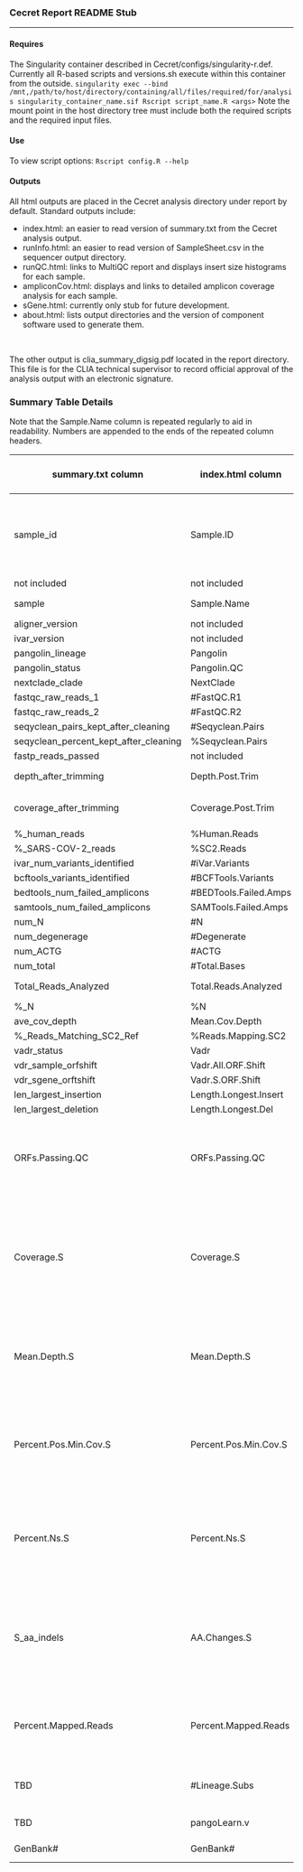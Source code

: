 ### Cecret Report README Stub

***

#### Requires
The Singularity container described in Cecret/configs/singularity-r.def. Currently all R-based scripts and versions.sh execute within this container from the outside. 
`singularity exec --bind /mnt,/path/to/host/directory/containing/all/files/required/for/analysis singularity_container_name.sif Rscript script_name.R <args>` Note the mount point in the host directory tree must include both the required scripts and the required input files.

#### Use
To view script options: `Rscript config.R --help`

#### Outputs
All html outputs are placed in the Cecret analysis directory under report by default. Standard outputs include:
* index.html: an easier to read version of summary.txt from the Cecret analysis output.
* runInfo.html: an easier to read version of SampleSheet.csv in the sequencer output directory.
* runQC.html: links to MultiQC report and displays insert size histograms for each sample.
* ampliconCov.html: displays and links to detailed amplicon coverage analysis for each sample.
* sGene.html: currently only stub for future development.
* about.html: lists output directories and the version of component software used to generate them.

<br>

The other output is clia_summary_digsig.pdf located in the report directory. This file is for the CLIA technical supervisor to record official approval of the analysis output with an electronic signature.


### Summary Table Details
Note that the Sample.Name column is repeated regularly to aid in readability. Numbers are appended to the ends of the repeated column headers.

| summary.txt column | index.html column | eLIMS report column | value description |
| --- | --- | --- | --- |
| sample_id | Sample.ID | not included | Sample ID fragment starting at beginning and going through first hyphen |
| not included | not included | CSID | |
| sample | Sample.Name | CSID_CUID | Full sample identifier |
| aligner_version | not included | not included | |
| ivar_version | not included | not included | |
| pangolin_lineage | Pangolin | Lineage | |
| pangolin_status | Pangolin.QC | not included | |
| nextclade_clade | NextClade | not included | |
| fastqc_raw_reads_1 | #FastQC.R1 | Total Reads | |
| fastqc_raw_reads_2 | #FastQC.R2 | not included | |
| seqyclean_pairs_kept_after_cleaning | #Seqyclean.Pairs | not included | |
| seqyclean_percent_kept_after_cleaning | %Seqyclean.Pairs | not included | |
| fastp_reads_passed | not included | not included | |
| depth_after_trimming | Depth.Post.Trim | Average Depth | |
| coverage_after_trimming | Coverage.Post.Trim | Percent Genome Coverage | |
| %_human_reads | %Human.Reads | not included | |
| %_SARS-COV-2_reads | %SC2.Reads | not included | |
| ivar_num_variants_identified | #iVar.Variants | not included | |
| bcftools_variants_identified | #BCFTools.Variants | not included | |
| bedtools_num_failed_amplicons | #BEDTools.Failed.Amps | not included | |
| samtools_num_failed_amplicons | SAMTools.Failed.Amps | not included | |
| num_N | #N | not included | |
| num_degenerage | #Degenerate | not included | |
| num_ACTG | #ACTG | not included | |
| num_total | #Total.Bases | not included | |
| Total_Reads_Analyzed | Total.Reads.Analyzed | Mapped Reads | |
| %_N | %N | not included | |
| ave_cov_depth | Mean.Cov.Depth | not included | |
| %_Reads_Matching_SC2_Ref | %Reads.Mapping.SC2 | not included | |
| vadr_status | Vadr | not included | |
| vdr_sample_orfshift | Vadr.All.ORF.Shift | not included | |
| vdr_sgene_orftshift | Vadr.S.ORF.Shift | not included | |
| len_largest_insertion | Length.Longest.Insert | not included | |
| len_largest_deletion | Length.Longest.Del | not included | |
| ORFs.Passing.QC | ORFs.Passing.QC | Open Reading Frames | a count of ORFs with >=95% coverage and mean depth of >=100x |
| Coverage.S | Coverage.S | S-gene Coverage | percentage of positions in the predicted S gene length that have any (even 1 read) sequencing data |
| Mean.Depth.S | Mean.Depth.S | not included | mean depth of coverage of sequencing across predicted S gene |
| Percent.Pos.Min.Cov.S | Percent.Pos.Min.Cov.S | not included | percentage of positions in the S gene that meet minimum coverage threshold |
| Percent.Ns.S | Percent.Ns.S | not included | percentage of Ns in the region of the consensus sequence for the S gene |
| S_aa_indels | AA.Changes.S | Spike Protein Substitutions | list of insertions, deletions, and substitions found in the amino acids reported for the S gene |
| Percent.Mapped.Reads | Percent.Mapped.Reads | Percent Mapped Reads | Calculated as (Total Reads Analyzed / Total Reads)*100 |
| TBD | #Lineage.Subs | Number of Lineage-Defined Substitutions | |
| TBD | pangoLearn.v | pangoLEARN Version | |
| GenBank# | GenBank# | GenBank Accession # | |

